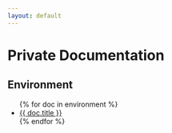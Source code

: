 ```yaml
---
layout: default
---
```


# [](#header-1)Private Documentation

## [](#header-3)Environment

<ul>
  {% for doc in environment %}
    <li>
      <a href="{{ doc.url }}">{{ doc.title }}</a>
    </li>
  {% endfor %}
</ul>